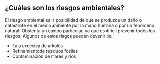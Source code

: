 ## ¿Cuáles son los riesgos ambientales?

El riesgo ambiental es la posibilidad de que se produzca un daño o catastrofe en el medio ambiente por la mano humana o por un fenomeno natural. Obstenta un campo particular, ya que es dificil prevenir todos los riesgos.
Algunos de estos risgos pueden devenir de:
- Tala excesiva de arboles
- Refinamientode residuos fosiles
- Contaminación de mares y rios